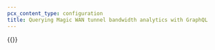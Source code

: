 ```yaml
---
pcx_content_type: configuration
title: Querying Magic WAN tunnel bandwidth analytics with GraphQL
---
```


{{<render file="graphql/_query-magic-transit-bandwidth-graphql.md" productFolder="magic-transit" withParameters="Magic WAN">}}
